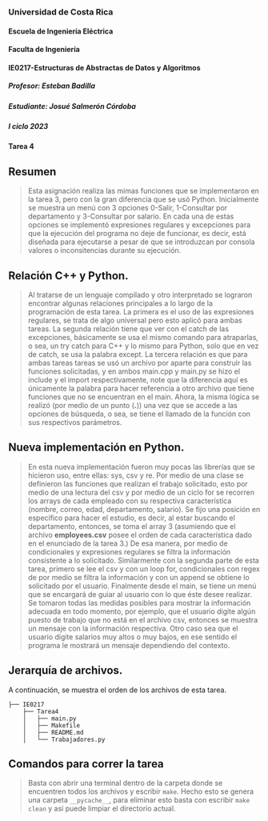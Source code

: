 ### Universidad de Costa Rica
#### Escuela de Ingeniería Eléctrica
#### Faculta de Ingeniería
#### IE0217-Estructuras de Abstractas de Datos y Algoritmos
##### Profesor: Esteban Badilla
##### Estudiante: Josué Salmerón Córdoba
##### I ciclo 2023
#### Tarea 4

## Resumen
> Esta asignación realiza las mimas funciones que se implementaron en la tarea 3, pero con la gran diferencia que se usó Python. Inicialmente se muestra un menú con 3 opciones 0-Salir, 1-Consultar por departamento y 3-Consultar por salario. En cada una de estas opciones se implementó expresiones regulares y excepciones para que la ejecución del programa no deje de funcionar, es decir, está diseñada para ejecutarse a pesar de que se introduzcan por consola valores o inconsitencias durante su ejecución. 

## Relación C++ y Python. 
> Al tratarse de un lenguaje compilado y otro interpretado se lograron encontrar algunas relaciones principales a lo largo de la programación de esta tarea. La primera es el uso de las expresiones regulares, se trata de algo universal pero esto aplicó para ambas tareas. La segunda relación tiene que ver con el catch de las excepciones, básicamente se usa el mismo comando para atraparlas, o sea, un try catch para C++ y lo mismo para Python, solo que en vez de catch, se usa la palabra except. La tercera relación es que para ambas tareas tareas se usó un archivo por aparte para construir las funciones solicitadas, y en ambos main.cpp y main.py se hizo el include y el import respectivamente, note que la diferencia aquí es únicamente la palabra para hacer referencia a otro archivo que tiene funciones que no se encuentran en el main. Ahora, la misma lógica se realizó  (por medio de un punto (**.**)) una vez que se accede a las opciones de búsqueda, o sea, se tiene el llamado de la función con sus respectivos parámetros.

## Nueva implementación en Python.
> En esta nueva implementación fueron muy pocas las librerías que se hicieron uso, entre ellas: sys, csv y re. Por medio de una clase se definieron las funciones que realizan el trabajo solicitado, esto por medio de una lectura del csv y por medio de un ciclo for se recorren los arrays de cada empleado con su respectiva característica (nombre, correo, edad, departamento, salario). Se fijo una posición en específico para hacer el estudio, es decir, al estar buscando el departamento, entonces, se toma el array 3 (asumiendo que el archivo **employees.csv** posee el orden de cada característica dado en el enunciado de la tarea 3.) De esa manera, por medio de condicionales y expresiones regulares se filtra la información consistente a lo solicitado. Similarmente con la segunda parte de esta tarea, primero se lee el csv y con un loop for, condicionales con regex de por medio se filtra la información y con un append se obtiene lo solicitado por el usuario. Finalmente desde el main, se tiene un menú que se encargará de guiar al usuario con lo que éste desee realizar. Se tomaron todas las medidas posibles para mostrar la información adecuada en todo momento, por ejemplo, que el usuario digite algún puesto de trabajo que no está en el archivo csv, entonces se muestra un mensaje con la información respectiva. Otro caso sea que el usuario digite salarios muy altos o muy bajos, en ese sentido el programa le mostrará un mensaje dependiendo del contexto.

## Jerarquía de archivos.
A continuación, se muestra el orden de los archivos de esta tarea.

```
├── IE0217
    ├── Tarea4
    │   ├── main.py
    │   ├── Makefile
    │   ├── README.md
    │   └── Trabajadores.py
```

## Comandos para correr la tarea
> Basta con abrir una terminal dentro de la carpeta donde se encuentren todos los archivos y escribir ``make``. Hecho esto se genera una carpeta ``__pycache__``, para eliminar esto basta con escribir ``make clean`` y así puede limpiar el directorio actual.
